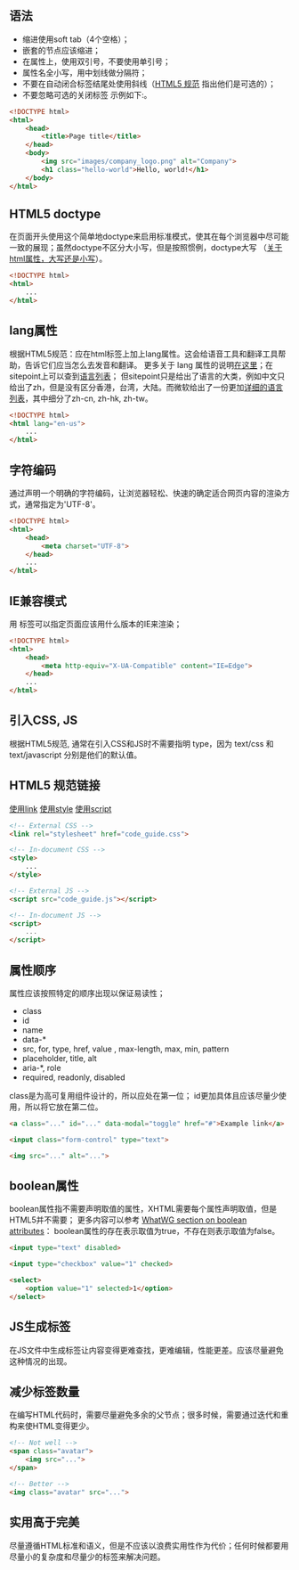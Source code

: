 ## 语法
- 缩进使用soft tab（4个空格）；
- 嵌套的节点应该缩进；
- 在属性上，使用双引号，不要使用单引号；
- 属性名全小写，用中划线做分隔符；
- 不要在自动闭合标签结尾处使用斜线（[HTML5 规范](http://dev.w3.org/html5/spec-author-view/syntax.html#syntax-start-tag) 指出他们是可选的）；
- 不要忽略可选的关闭标签 示例如下:。
```html
<!DOCTYPE html>
<html>
    <head>
        <title>Page title</title>
    </head>
    <body>
        <img src="images/company_logo.png" alt="Company">
        <h1 class="hello-world">Hello, world!</h1>
    </body>
</html>
```
## HTML5 doctype
在页面开头使用这个简单地doctype来启用标准模式，使其在每个浏览器中尽可能一致的展现；虽然doctype不区分大小写，但是按照惯例，doctype大写 （[关于html属性，大写还是小写](http://stackoverflow.com/questions/15594877/is-there-any-benefits-to-use-uppercase-or-lowercase-letters-with-html5-tagname)）。
```html
<!DOCTYPE html>
<html>
	...
</html>
```
## lang属性
根据HTML5规范：应在html标签上加上lang属性。这会给语音工具和翻译工具帮助，告诉它们应当怎么去发音和翻译。
更多关于 lang 属性的说明[在这里](http://www.w3.org/html/wg/drafts/html/master/semantics.html#the-html-element)；在sitepoint上可以查到[语言列表](http://reference.sitepoint.com/html/lang-codes)；
但sitepoint只是给出了语言的大类，例如中文只给出了zh，但是没有区分香港，台湾，大陆。而微软给出了一份更加[详细的语言列表](http://msdn.microsoft.com/en-us/library/ms533052(v=vs.85).aspx)，其中细分了zh-cn, zh-hk, zh-tw。
```html
<!DOCTYPE html>
<html lang="en-us">
    ...
</html>
```
## 字符编码
通过声明一个明确的字符编码，让浏览器轻松、快速的确定适合网页内容的渲染方式，通常指定为'UTF-8'。
```html
<!DOCTYPE html>
<html>
    <head>
        <meta charset="UTF-8">
    </head>
    ...
</html>
```
## IE兼容模式
用 <meta> 标签可以指定页面应该用什么版本的IE来渲染；
```html
<!DOCTYPE html>
<html>
    <head>
        <meta http-equiv="X-UA-Compatible" content="IE=Edge">
    </head>
    ...
</html>
```
## 引入CSS, JS
根据HTML5规范, 通常在引入CSS和JS时不需要指明 type，因为 text/css 和 text/javascript 分别是他们的默认值。
## HTML5 规范链接
[使用link](http://www.w3.org/TR/2011/WD-html5-20110525/semantics.html#the-link-element)
[使用style](http://www.w3.org/TR/2011/WD-html5-20110525/semantics.html#the-style-element)
[使用script](http://www.w3.org/TR/2011/WD-html5-20110525/scripting-1.html#the-script-element)
```html
<!-- External CSS -->
<link rel="stylesheet" href="code_guide.css">
```
```html
<!-- In-document CSS -->
<style>
    ...
</style>
```
```html
<!-- External JS -->
<script src="code_guide.js"></script>
```
```html
<!-- In-document JS -->
<script>
    ...
</script>
```
## 属性顺序
属性应该按照特定的顺序出现以保证易读性；
- class
- id
- name
- data-*
- src, for, type, href, value , max-length, max, min, pattern
- placeholder, title, alt
- aria-*, role
- required, readonly, disabled

class是为高可复用组件设计的，所以应处在第一位；
id更加具体且应该尽量少使用，所以将它放在第二位。
```html
<a class="..." id="..." data-modal="toggle" href="#">Example link</a>

<input class="form-control" type="text">

<img src="..." alt="...">
```
## boolean属性
boolean属性指不需要声明取值的属性，XHTML需要每个属性声明取值，但是HTML5并不需要；
更多内容可以参考 [WhatWG section on boolean attributes](http://www.whatwg.org/specs/web-apps/current-work/multipage/common-microsyntaxes.html#boolean-attributes)：
boolean属性的存在表示取值为true，不存在则表示取值为false。
```html
<input type="text" disabled>

<input type="checkbox" value="1" checked>

<select>
    <option value="1" selected>1</option>
</select>
```
## JS生成标签
在JS文件中生成标签让内容变得更难查找，更难编辑，性能更差。应该尽量避免这种情况的出现。
## 减少标签数量
在编写HTML代码时，需要尽量避免多余的父节点；很多时候，需要通过迭代和重构来使HTML变得更少。
```html
<!-- Not well -->
<span class="avatar">
    <img src="...">
</span>

<!-- Better -->
<img class="avatar" src="...">
```
## 实用高于完美
尽量遵循HTML标准和语义，但是不应该以浪费实用性作为代价；任何时候都要用尽量小的复杂度和尽量少的标签来解决问题。